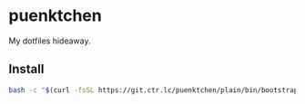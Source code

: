 # puenktchen

My dotfiles hideaway.

## Install

```sh
bash -c "$(curl -fsSL https://git.ctr.lc/puenktchen/plain/bin/bootstrap)"
```
